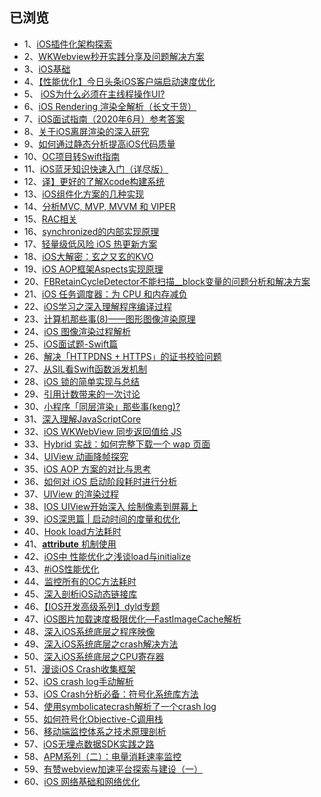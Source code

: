 

## 已浏览

* 1、[iOS插件化架构探索](https://mp.weixin.qq.com/s/QJ9YHX-Uy6lDIhJe_5wPGw)
* 2、[WKWebview秒开实践分享及问题解决方案](https://juejin.im/post/6887161842406260744)
* 3、[iOS基础](https://juejin.im/user/4371313963043661/posts)
* 4、[【性能优化】今日头条iOS客户端启动速度优化](https://www.jianshu.com/p/7096478ccbe7)
* 5、 [iOS为什么必须在主线程操作UI?](https://juejin.im/post/6844903763011076110)
* 6、[iOS Rendering 渲染全解析（长文干货）](https://juejin.im/post/6844904162765832206#heading-18)
* 7、[iOS面试指南（2020年6月）参考答案](https://mp.weixin.qq.com/s/n8d0WSQs0n0SlmxqdUU-jg)
* 8、[关于iOS离屏渲染的深入研究](https://zhuanlan.zhihu.com/p/72653360)
* 9、[如何通过静态分析提高iOS代码质量](https://juejin.im/post/6844904164552605709#heading-10)
* 10、[OC项目转Swift指南](https://juejin.im/post/6844904078166720520)
* 11、[iOS蓝牙知识快速入门（详尽版）](https://juejin.im/post/6844903824847536135)
* 12、[译】更好的了解Xcode构建系统](https://juejin.im/post/6844904200887861262)
* 13、[iOS组件化方案的几种实现](https://www.jianshu.com/p/2a7e2aa0748b)
* 14、[分析MVC, MVP, MVVM 和 VIPER](https://blog.csdn.net/weixin_40200876/article/details/87635190)
* 15、[RAC相关](https://www.jianshu.com/p/cd4031fbf8ff)
* 16、[synchronized的内部实现原理](http://yulingtianxia.com/blog/2015/11/01/More-than-you-want-to-know-about-synchronized/)
* 17、[轻量级低风险 iOS 热更新方案](https://mp.weixin.qq.com/s/2re_s3NmOvE9RXlbGQqGDA)
* 18、[iOS大解密：玄之又玄的KVO](https://mp.weixin.qq.com/s/0Yfb-FYorH5GZ3ZB6bMCUQ)
* 19、[iOS AOP框架Aspects实现原理](https://www.jianshu.com/p/2345cc034d6b)
* 20、[FBRetainCycleDetector不能扫描__block变量的问题分析和解决方案](https://developer.aliyun.com/article/66857)
* 21、[iOS 任务调度器：为 CPU 和内存减负](https://www.jianshu.com/p/f2a610c77d26)
* 22、[iOS学习之深入理解程序编译过程](https://juejin.im/post/6844903535050489869)
* 23、[计算机那些事(8)——图形图像渲染原理](http://chuquan.me/2018/08/26/graphics-rending-principle-gpu/)
* 24、[iOS 图像渲染过程解析](https://www.jianshu.com/p/6b9a5f16644b)
* 25、[iOS面试题-Swift篇](https://blog.csdn.net/olsQ93038o99S/article/details/107031322?utm_medium=distribute.pc_relevant.none-task-blog-title-6&spm=1001.2101.3001.4242)
* 26、[解决「HTTPDNS + HTTPS」的证书校验问题](https://kangzubin.com/httpdns-https/)
* 27、[从SIL看Swift函数派发机制](https://mp.weixin.qq.com/s/KvwFyc1X_anTt-DTw86u7Q)
* 28、[iOS 锁的简单实现与总结](https://www.jianshu.com/p/a33959324cc7?from=singlemessage)
* 29、[引用计数带来的一次讨论](https://www.jianshu.com/p/e3690f3e4675)
* 30、[小程序「同层渲染」那些事(keng)?](https://juejin.cn/post/6881502813105422349)
* 31、[深入理解JavaScriptCore](https://mp.weixin.qq.com/s/H5wBNAm93uPJDvCQCg0_cg9)
* 32、[iOS WKWebView 同步返回值给 JS](https://mp.weixin.qq.com/s/kKdNG40qbMHigwZIsJRyQQ)
* 33、[Hybrid 实战：如何完整下载一个 wap 页面](https://mp.weixin.qq.com/s/rR4lT0iPSStoHk2Kar8i9A)
* 34、[UIView 动画降帧探究](https://mp.weixin.qq.com/s/EcVrrT1M4mI4f4d2b3qV0Q)
* 35、[iOS AOP 方案的对比与思考](https://juejin.cn/post/6898192050512986126)
* 36、[如何对 iOS 启动阶段耗时进行分析](https://www.jianshu.com/p/c0c4f19d317f)
* 37、[UIView 的渲染过程](https://www.jianshu.com/p/365cf516dbcb)
* 38、[IOS UIView开始深入 绘制像素到屏幕上](https://www.cnblogs.com/alunchen/p/5614355.html)
* 39、[iOS深思篇 | 启动时间的度量和优化](https://www.cnblogs.com/feng9exe/p/12487662.html)
* 40、[Hook load方法耗时](https://github.com/tripleCC/Laboratory/tree/master/HookLoadMethods)
* 41、[__attribute__ 机制使用](https://www.jianshu.com/p/e2dfccc32c80)
* 42、[iOS中 性能优化之浅谈load与initialize](https://blog.csdn.net/Lea__DongYang/article/details/79702537)
* 43、[#iOS性能优化](https://mp.weixin.qq.com/mp/appmsgalbum?action=getalbum&__biz=MzI2NTAxMzg2MA==&scene=1&album_id=1569172435344637952&count=3#wechat_redirect)
* 44、[监控所有的OC方法耗时](https://juejin.cn/post/6844903875804135431)
* 45、[深入剖析iOS动态链接库](https://www.jianshu.com/p/1de663f64c05)
* 46、[【IOS开发高级系列】dyld专题](https://www.jianshu.com/p/5f337da8fbef)
* 47、[iOS图片加载速度极限优化—FastImageCache解析](https://note.youdao.com/ynoteshare1/index.html?id=c66e46ed804849833a3189952afcf2c0&type=note)
* 48、[深入iOS系统底层之程序映像](https://www.jianshu.com/p/3b83193ff851)
* 49、[深入iOS系统底层之crash解决方法](https://www.jianshu.com/p/cf0945f9c1f8)
* 50、[深入iOS系统底层之CPU寄存器](https://www.jianshu.com/p/6d7a57794122)
* 51、[漫谈iOS Crash收集框架](http://www.cocoachina.com/articles/12301)
* 52、[iOS crash log手动解析](https://www.jianshu.com/p/98038765743b)
* 53、[iOS Crash分析必备：符号化系统库方法](https://www.jianshu.com/p/f9eeeecff8d8)
* 54、[使用symbolicatecrash解析了一个crash log](https://www.jianshu.com/p/0a1c029e910f)
* 55、[如何符号化Objective-C调用栈](https://www.jianshu.com/p/3e5097a9be46)
* 56、[移动端监控体系之技术原理剖析](https://www.jianshu.com/p/8123fc17fe0e)
* 57、[iOS无埋点数据SDK实践之路](https://www.jianshu.com/p/69ce01e15042)
* 58、[APM系列（二）：电量消耗速率监控](https://kyson.cn/index.php/archives/150/)
* 59、[有赞webview加速平台探索与建设（一）](https://tech.youzan.com/youzan-webview-goldwing-one/)
* 60、[iOS 网络基础和网络优化](https://juejin.cn/post/6868945803856052231)

